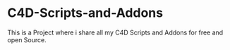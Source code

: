 # C4D-Scripts-and-Addons
This is a Project where i share all my C4D Scripts and Addons for free and open Source.
